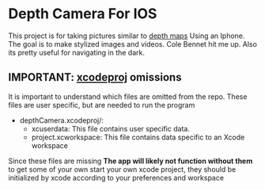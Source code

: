 # Depth Camera For IOS

This project is for taking pictures similar to [depth maps](https://en.wikipedia.org/wiki/Depth_map) Using an Iphone. The goal is to make stylized images and videos. Cole Bennet hit me up. Also its pretty useful for navigating in the dark. 

## IMPORTANT: [xcodeproj](./depthCamera.xcodeproj) omissions

It is important to understand which files are omitted from the repo. These files are user specific, but are needed to run the program

* depthCamera.xcodeproj/:
  * xcuserdata: This file contains user specific data.
  * project.xcworkspace: This file contains data specific to an Xcode workspace

Since these files are missing **The app will likely not function without them** to get some of your own start your own xcode project, they should be initialized by xcode according to your preferences and workspace
